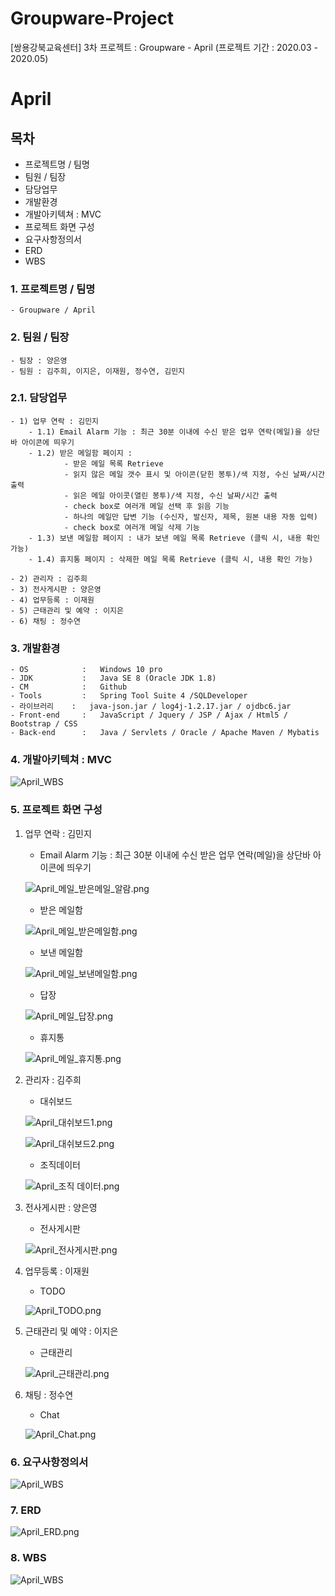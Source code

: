 # Groupware-Project
[쌍용강북교육센터] 3차 프로젝트 : Groupware - April (프로젝트 기간 : 2020.03 - 2020.05)


# April

## 목차
+ 프로젝트명 / 팀명
+ 팀원 / 팀장
+ 담당업무
+ 개발환경
+ 개발아키텍쳐 : MVC
+ 프로젝트 화면 구성
+ 요구사항정의서
+ ERD
+ WBS
  
  
### 1. 프로젝트명 / 팀명
    - Groupware / April
   
    
### 2. 팀원 / 팀장
    - 팀장 : 양은영
    - 팀원 : 김주희, 이지은, 이재원, 정수연, 김민지   
    
### 2.1. 담당업무
    - 1) 업무 연락 : 김민지
        - 1.1) Email Alarm 기능 : 최근 30분 이내에 수신 받은 업무 연락(메일)을 상단바 아이콘에 띄우기
        - 1.2) 받은 메일함 페이지 :
                - 받은 메일 목록 Retrieve
                - 읽지 않은 메일 갯수 표시 및 아이콘(닫힌 봉투)/색 지정, 수신 날짜/시간 출력
                - 읽은 메일 아이콧(열린 봉투)/색 지정, 수신 날짜/시간 출력
                - check box로 여러개 메일 선택 후 읽음 기능
                - 하나의 메일만 답변 기능 (수신자, 발신자, 제목, 원본 내용 자동 입력)
                - check box로 여러개 메일 삭제 기능
        - 1.3) 보낸 메일함 페이지 : 내가 보낸 메일 목록 Retrieve (클릭 시, 내용 확인 가능)
        - 1.4) 휴지통 페이지 : 삭제한 메일 목록 Retrieve (클릭 시, 내용 확인 가능)
    
    - 2) 관리자 : 김주희
    - 3) 전사게시판 : 양은영
    - 4) 업무등록 : 이재원
    - 5) 근태관리 및 예약 : 이지은
    - 6) 채팅 : 정수연
  
### 3. 개발환경
    - OS            :   Windows 10 pro
    - JDK           :   Java SE 8 (Oracle JDK 1.8)
    - CM            :   Github
    - Tools         :   Spring Tool Suite 4 /SQLDeveloper
    - 라이브러리    :   java-json.jar / log4j-1.2.17.jar / ojdbc6.jar
    - Front-end     :   JavaScript / Jquery / JSP / Ajax / Html5 / Bootstrap / CSS
    - Back-end      :   Java / Servlets / Oracle / Apache Maven / Mybatis

### 4. 개발아키텍쳐 : MVC
![April_WBS](https://github.com/HYKim8/April/blob/master/aprilPrj/src/main/webapp/WEB-INF/doc/April_MVC.png "April_MVC")  

### 5. 프로젝트 화면 구성
1. 업무 연락 : 김민지
    + Email Alarm 기능 : 최근 30분 이내에 수신 받은 업무 연락(메일)을 상단바 아이콘에 띄우기  
    
    ![April_메일_받은메일_알람.png](https://github.com/MIN-04/Groupware-Project/blob/master/GroupwarePrj/src/main/webapp/WEB-INF/doc/April_%EB%A9%94%EC%9D%BC_%EB%B0%9B%EC%9D%80%EB%A9%94%EC%9D%BC_%EC%95%8C%EB%9E%8C.png "April_메일_받은메일_알람.png")
    
    + 받은 메일함  
    
    ![April_메일_받은메일함.png](https://github.com/MIN-04/Groupware-Project/blob/master/GroupwarePrj/src/main/webapp/WEB-INF/doc/April_%EB%A9%94%EC%9D%BC_%EB%B0%9B%EC%9D%80%EB%A9%94%EC%9D%BC%ED%95%A8.png "April_메일_받은메일함.png")
    
    + 보낸 메일함  
    
    ![April_메일_보낸메일함.png](https://github.com/MIN-04/Groupware-Project/blob/master/GroupwarePrj/src/main/webapp/WEB-INF/doc/April_%EB%A9%94%EC%9D%BC_%EB%B3%B4%EB%82%B8%EB%A9%94%EC%9D%BC%ED%95%A8.png "April_메일_보낸메일함.png")
    
    + 답장  
    
    ![April_메일_답장.png](https://github.com/MIN-04/Groupware-Project/blob/master/GroupwarePrj/src/main/webapp/WEB-INF/doc/April_%EB%A9%94%EC%9D%BC_%EB%8B%B5%EC%9E%A5.png "April_메일_답장.png")
    
    + 휴지통  
    
    ![April_메일_휴지통.png](https://github.com/MIN-04/Groupware-Project/blob/master/GroupwarePrj/src/main/webapp/WEB-INF/doc/April_%EB%A9%94%EC%9D%BC_%ED%9C%B4%EC%A7%80%ED%86%B5.png "April_메일_휴지통.png")
    
2. 관리자 : 김주희
    + 대쉬보드  
    
    ![April_대쉬보드1.png](https://github.com/MIN-04/Groupware-Project/blob/master/GroupwarePrj/src/main/webapp/WEB-INF/doc/April_%EB%8C%80%EC%89%AC%EB%B3%B4%EB%93%9C1.png "April_대쉬보드1.png")
    
    ![April_대쉬보드2.png](https://github.com/MIN-04/Groupware-Project/blob/master/GroupwarePrj/src/main/webapp/WEB-INF/doc/April_%EB%8C%80%EC%89%AC%EB%B3%B4%EB%93%9C2.png "April_대쉬보드2.png")
    
    + 조직데이터  
    
    ![April_조직 데이터.png](https://github.com/MIN-04/Groupware-Project/blob/master/GroupwarePrj/src/main/webapp/WEB-INF/doc/April_%EC%A1%B0%EC%A7%81%20%EB%8D%B0%EC%9D%B4%ED%84%B0.png "April_조직 데이터.png")
    
3. 전사게시판 : 양은영
    + 전사게시판  
    
    ![April_전사게시판.png](https://github.com/MIN-04/Groupware-Project/blob/master/GroupwarePrj/src/main/webapp/WEB-INF/doc/April_%EC%A0%84%EC%82%AC%EA%B2%8C%EC%8B%9C%ED%8C%90.png "April_전사게시판.png")

4. 업무등록 : 이재원
    + TODO  
    
    ![April_TODO.png](https://github.com/MIN-04/Groupware-Project/blob/master/GroupwarePrj/src/main/webapp/WEB-INF/doc/April_TODO.png "April_TODO.png")
    
5. 근태관리 및 예약 : 이지은
    + 근태관리
    
    ![April_근태관리.png](https://github.com/MIN-04/Groupware-Project/blob/master/GroupwarePrj/src/main/webapp/WEB-INF/doc/April_%EA%B7%BC%ED%83%9C%EA%B4%80%EB%A6%AC.png "April_근태관리.png")

6. 채팅 : 정수연
    + Chat  
    
    ![April_Chat.png](https://github.com/MIN-04/Groupware-Project/blob/master/GroupwarePrj/src/main/webapp/WEB-INF/doc/April_Chat.png "April_Chat.png")
    
### 6. 요구사항정의서
![April_WBS](https://github.com/HYKim8/April/blob/master/aprilPrj/src/main/webapp/WEB-INF/doc/APRIL_%EC%9A%94%EA%B5%AC%EC%82%AC%ED%95%AD%EC%A0%95%EC%9D%98%EC%84%9C(SRS).PNG "April_SRS")  

### 7. ERD
![April_ERD.png](https://github.com/MIN-04/Groupware-Project/blob/master/GroupwarePrj/src/main/webapp/WEB-INF/doc/April_ERD.png "April_ERD.png")  

### 8. WBS
![April_WBS](https://github.com/HYKim8/April/blob/master/aprilPrj/src/main/webapp/WEB-INF/doc/April_WBS.png "April_WBS")


